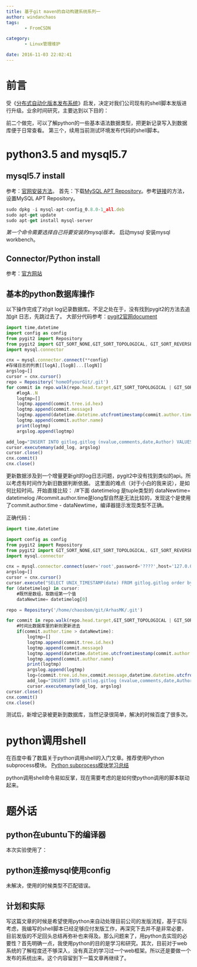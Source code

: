 ```yaml
---
title: 基于git maven的自动构建系统系列一
author: windanchaos
tags: 
       - FromCSDN

category: 
       - Linux管理维护

date: 2016-11-03 22:02:41
---
```

# 前言

受《[分布式自动化版本发布系统](http://wenku.baidu.com/link?url=yfoL8R4aoZb5b56nqYOjW7sEvYxExTaLyRovWFcD3slJoym1P7qKpdcuzelEU52J4jpp_eGWa5rtMGwJhkkrQ5YA8ilmM16GoTBP8F-48NC)》启发，决定对我们公司现有的shell脚本发版进行升级。业余时间研究，主要达到以下目的：

前二个做完，可以了解python的一些基本语法数据类型，把更新记录写入到数据库便于日常查看。
第三个，续用当前测试环境发布代码的shell脚本。

# python3.5 and mysql5.7

## mysql5.7 install

参考：[官网安装方法](http://dev.mysql.com/downloads/repo/apt/)。
首先：下载[MySQL APT Repository](http://dev.mysql.com/get/mysql-apt-config_0.8.0-1_all.deb)。参考[链接](http://dev.mysql.com/doc/mysql-apt-repo-quick-guide/en/)的方法，设置MySQL APT Repository。
```js 
sudo dpkg -i mysql-apt-config_0.8.0-1_all.deb
sudo apt-get update
sudo apt-get install mysql-server
```

*第一个命令需要选择自己将要安装的mysql版本。*
启动mysql
安装mysql workbench。

## Connector/Python install

参考：[官方网站](https://dev.mysql.com/doc/connector-python/en/connector-python-installation.html)

## 基本的python数据库操作

以下操作完成了对git log记录数据库。不足之处在于，没有找到pygit2的方法去追加git 日志，先跳过去了。
大部分代码参考：[pygit2官网document](http://www.pygit2.org/objects.html)

```js 
import time,datetime
import config as config
from pygit2 import Repository
from pygit2 import GIT_SORT_NONE,GIT_SORT_TOPOLOGICAL, GIT_SORT_REVERSE,GIT_SORT_TIME
import mysql.connector

cnx = mysql.connector.connect(**config)
#存储日志的列表[[logA],[logB]...[logN]]
argslog=[]
cursor = cnx.cursor()
repo = Repository('homeOfyourGit/.git')
for commit in repo.walk(repo.head.target,GIT_SORT_TOPOLOGICAL | GIT_SORT_REVERSE):
    #logA..N
    logtmp=[]
    logtmp.append(commit.tree.id.hex)
    logtmp.append(commit.message)
    logtmp.append(datetime.datetime.utcfromtimestamp(commit.author.time))
    logtmp.append(commit.author.name)
    print(logtmp)
    argslog.append(logtmp)

add_log="INSERT INTO gitlog.gitlog (nvalue,comments,date,Author) VALUES (%s,%s,%s,%s)"
cursor.executemany(add_log, argslog)
cursor.close()
cnx.commit()
cnx.close()
```

更新数据涉及到一个增量更新git的log日志问题，pygit2中没有找到类似的api。所以考虑有时间作为新旧数据判断依据。
这里面的难点（对于小白的我来说），是如何比较时间。开始直接比较：
/#下面 datetimelog 是tuple类型的
dataNewtime= datetimelog
/#commit.author.time是long型自然是无法比较的，发现这个是使用了commit.author.time - dataNewtime，编译器提示发现类型不正确。

正确代码：
```js 
import time,datetime

import config as config
from pygit2 import Repository
from pygit2 import GIT_SORT_NONE,GIT_SORT_TOPOLOGICAL, GIT_SORT_REVERSE,GIT_SORT_TIME
import mysql.connector

cnx = mysql.connector.connect(user='root',password='????',host='127.0.0.1',database='gitlog')
argslog=[]
cursor = cnx.cursor()
cursor.execute("SELECT UNIX_TIMESTAMP(date) FROM gitlog.gitlog order by gitlog.date desc limit 1")
for (datetimelog) in cursor:
    #既然是数组，取数组第一个值
    dataNewtime= datetimelog[0]

repo = Repository('/home/chaosbom/git/ArhasMK/.git')

for commit in repo.walk(repo.head.target,GIT_SORT_TOPOLOGICAL | GIT_SORT_REVERSE):
    #时间比数据库里的新则更新进去
    if(commit.author.time > dataNewtime):
        logtmp=[]
        logtmp.append(commit.tree.id.hex)
        logtmp.append(commit.message)
        logtmp.append(datetime.datetime.utcfromtimestamp(commit.author.time))
        logtmp.append(commit.author.name)
        print(logtmp)
        argslog.append(logtmp)
        log=(commit.tree.id.hex,commit.message,datetime.datetime.utcfromtimestamp(commit.author.time).strftime("%Y-%m-%d %H:%M:%S"),commit.author.name)
        add_log="INSERT INTO gitlog.gitlog (nvalue,comments,date,Author) VALUES (%s,%s,%s,%s)"
        cursor.executemany(add_log, argslog)
cursor.close()
cnx.commit()
cnx.close()
```

测试后，新增记录被更新到数据库，当然记录很简单，解决的时候百度了很多次。

# python调用shell

在百度中看了数篇关于python调用shell的入门文章。推荐使用Python subprocess模块。
[Python subprocess模块学习总结](http://www.jb51.net/article/48086.htm)

python调用shell命令易如反掌，现在需要考虑的是如何使python调用的脚本联动起来。

# 题外话

## python在ubuntu下的编译器

本次实验使用了：

## python连接mysql使用config

未解决，使用的时候类型不匹配错误。

## 计划和实际

写这篇文章的时候是希望使用python来自动处理目前公司的发版流程，基于实际考虑，我编写的shell脚本已经足够应付发版工作，再深究下去并不是非常必要，目前发版的不足回头总结再弥补也来得及。那么问题来了，用python去实现的必要性？首先明确一点，我使用python的目的是学习和研究。其次，目前对于web系统的了解程度还不够深入，没有真正的学习过一个web框架。所以还是要做一个发布的系统出来。这个内容留到下一篇文章再继续了。